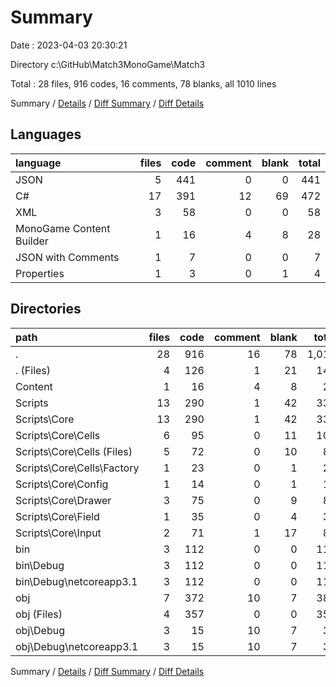 # Summary

Date : 2023-04-03 20:30:21

Directory c:\\GitHub\\Match3MonoGame\\Match3

Total : 28 files,  916 codes, 16 comments, 78 blanks, all 1010 lines

Summary / [Details](details.md) / [Diff Summary](diff.md) / [Diff Details](diff-details.md)

## Languages
| language | files | code | comment | blank | total |
| :--- | ---: | ---: | ---: | ---: | ---: |
| JSON | 5 | 441 | 0 | 0 | 441 |
| C# | 17 | 391 | 12 | 69 | 472 |
| XML | 3 | 58 | 0 | 0 | 58 |
| MonoGame Content Builder | 1 | 16 | 4 | 8 | 28 |
| JSON with Comments | 1 | 7 | 0 | 0 | 7 |
| Properties | 1 | 3 | 0 | 1 | 4 |

## Directories
| path | files | code | comment | blank | total |
| :--- | ---: | ---: | ---: | ---: | ---: |
| . | 28 | 916 | 16 | 78 | 1,010 |
| . (Files) | 4 | 126 | 1 | 21 | 148 |
| Content | 1 | 16 | 4 | 8 | 28 |
| Scripts | 13 | 290 | 1 | 42 | 333 |
| Scripts\\Core | 13 | 290 | 1 | 42 | 333 |
| Scripts\\Core\\Cells | 6 | 95 | 0 | 11 | 106 |
| Scripts\\Core\\Cells (Files) | 5 | 72 | 0 | 10 | 82 |
| Scripts\\Core\\Cells\\Factory | 1 | 23 | 0 | 1 | 24 |
| Scripts\\Core\\Config | 1 | 14 | 0 | 1 | 15 |
| Scripts\\Core\\Drawer | 3 | 75 | 0 | 9 | 84 |
| Scripts\\Core\\Field | 1 | 35 | 0 | 4 | 39 |
| Scripts\\Core\\Input | 2 | 71 | 1 | 17 | 89 |
| bin | 3 | 112 | 0 | 0 | 112 |
| bin\\Debug | 3 | 112 | 0 | 0 | 112 |
| bin\\Debug\\netcoreapp3.1 | 3 | 112 | 0 | 0 | 112 |
| obj | 7 | 372 | 10 | 7 | 389 |
| obj (Files) | 4 | 357 | 0 | 0 | 357 |
| obj\\Debug | 3 | 15 | 10 | 7 | 32 |
| obj\\Debug\\netcoreapp3.1 | 3 | 15 | 10 | 7 | 32 |

Summary / [Details](details.md) / [Diff Summary](diff.md) / [Diff Details](diff-details.md)